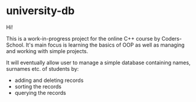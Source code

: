 # university-db

Hi!

This is a work-in-progress project for the online C++ course by Coders-School.
It's main focus is learning the basics of OOP as well as managing and working with simple projects.

It will eventually allow user to manage a simple database containing names, surnames etc. of students by:
* adding and deleting records
* sorting the records
* querying the records
